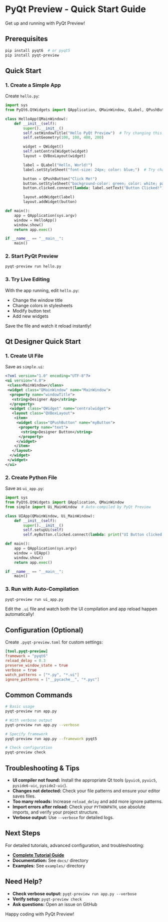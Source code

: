 # PyQt Preview - Quick Start Guide

Get up and running with PyQt Preview!

## Prerequisites

```bash
pip install pyqt6  # or pyqt5
pip install pyqt-preview
```

## Quick Start

### 1. Create a Simple App

Create `hello.py`:

```python
import sys
from PyQt6.QtWidgets import QApplication, QMainWindow, QLabel, QPushButton, QVBoxLayout, QWidget

class HelloApp(QMainWindow):
    def __init__(self):
        super().__init__()
        self.setWindowTitle("Hello PyQt Preview")  # Try changing this!
        self.setGeometry(100, 100, 400, 200)

        widget = QWidget()
        self.setCentralWidget(widget)
        layout = QVBoxLayout(widget)

        label = QLabel("Hello, World!")
        label.setStyleSheet("font-size: 24px; color: blue;")  # Try changing the color!

        button = QPushButton("Click Me!")
        button.setStyleSheet("background-color: green; color: white; padding: 10px;")
        button.clicked.connect(lambda: label.setText("Button Clicked!"))

        layout.addWidget(label)
        layout.addWidget(button)

def main():
    app = QApplication(sys.argv)
    window = HelloApp()
    window.show()
    return app.exec()

if __name__ == "__main__":
    main()
```

### 2. Start PyQt Preview 

```bash
pyqt-preview run hello.py
```

### 3. Try Live Editing 

With the app running, edit `hello.py`:
- Change the window title
- Change colors in stylesheets
- Modify button text
- Add new widgets

Save the file and watch it reload instantly!

## Qt Designer Quick Start

### 1. Create UI File

Save as `simple.ui`:
```xml
<?xml version="1.0" encoding="UTF-8"?>
<ui version="4.0">
 <class>MainWindow</class>
 <widget class="QMainWindow" name="MainWindow">
  <property name="windowTitle">
   <string>Designer App</string>
  </property>
  <widget class="QWidget" name="centralwidget">
   <layout class="QVBoxLayout">
    <item>
     <widget class="QPushButton" name="myButton">
      <property name="text">
       <string>Designer Button</string>
      </property>
     </widget>
    </item>
   </layout>
  </widget>
 </widget>
</ui>
```

### 2. Create Python File

Save as `ui_app.py`:
```python
import sys
from PyQt6.QtWidgets import QApplication, QMainWindow
from simple import Ui_MainWindow  # Auto-compiled by PyQt Preview

class UIApp(QMainWindow, Ui_MainWindow):
    def __init__(self):
        super().__init__()
        self.setupUi(self)
        self.myButton.clicked.connect(lambda: print("UI Button clicked!"))

def main():
    app = QApplication(sys.argv)
    window = UIApp()
    window.show()
    return app.exec()

if __name__ == "__main__":
    main()
```

### 3. Run with Auto-Compilation

```bash
pyqt-preview run ui_app.py
```

Edit the `.ui` file and watch both the UI compilation and app reload happen automatically!

## Configuration (Optional)

Create `.pyqt-preview.toml` for custom settings:

```toml
[tool.pyqt-preview]
framework = "pyqt6"
reload_delay = 0.3
preserve_window_state = true
verbose = true
watch_patterns = ["*.py", "*.ui"]
ignore_patterns = ["__pycache__", "*.pyc"]
```

## Common Commands

```bash
# Basic usage
pyqt-preview run app.py

# With verbose output
pyqt-preview run app.py --verbose

# Specify framework
pyqt-preview run app.py --framework pyqt5

# Check configuration
pyqt-preview check
```

## Troubleshooting & Tips

- **UI compiler not found:** Install the appropriate Qt tools (`pyuic6`, `pyuic5`, `pyside6-uic`, `pyside2-uic`).
- **Changes not detected:** Check your file patterns and ensure your editor saves files.
- **Too many reloads:** Increase `reload_delay` and add more ignore patterns.
- **Import errors after reload:** Check your `PYTHONPATH`, use absolute imports, and verify your project structure.
- **Verbose output:** Use `--verbose` for detailed logs.

## Next Steps

For detailed tutorials, advanced configuration, and troubleshooting:
- **[Complete Tutorial Guide](docs/tutorials/getting-started.md)**
- **Documentation:** See `docs/` directory
- **Examples:** See `examples/` directory

## Need Help?
- **Check verbose output:** `pyqt-preview run app.py --verbose`
- **Verify setup:** `pyqt-preview check`
- **Ask questions:** Open an issue on GitHub

Happy coding with PyQt Preview!

